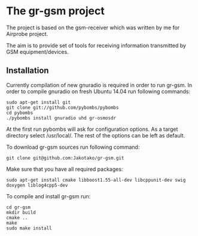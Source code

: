 The gr-gsm project
==================
The project is based on the gsm-receiver which was written by me for Airprobe project.

The aim is to provide set of tools for receiving information transmitted by GSM equipment/devices.

Installation
------------

Currently compilation of new gnuradio is required in order to run gr-gsm. 
In order to compile gnuradio on fresh Ubuntu 14.04 run following commands:

```
sudo apt-get install git
git clone git://github.com/pybombs/pybombs
cd pybombs
./pybombs install gnuradio uhd gr-osmosdr
```
At the first run pybombs will ask for configuration options. As a target directory select /usr/local/. The rest of the options can be left as default.

To download gr-gsm sources run following command:

```
git clone git@github.com:Jakotako/gr-gsm.git
```
Make sure that you have all required packages:

```
sudo apt-get install cmake libboost1.55-all-dev libcppunit-dev swig doxygen liblog4cpp5-dev
```

To compile and install gr-gsm run:

```
cd gr-gsm
mkdir build
cmake ..
make
sudo make install
```

